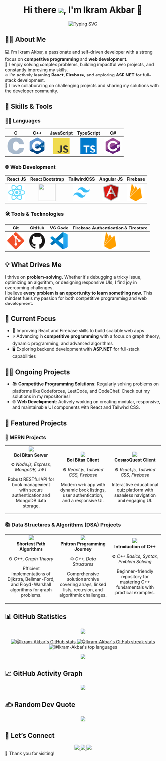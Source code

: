 <h1 align="center">Hi there <img src="https://raw.githubusercontent.com/MartinHeinz/MartinHeinz/master/wave.gif" width="25px">, I'm Ikram Akbar 💙</h1>

<div align="center">

[![Typing SVG](https://readme-typing-svg.herokuapp.com?&color=2484FF&size=32&lines=DDeveloper+%7C+Problem+Solver+%7C+Competitive+Programmer;React+%26+Firebase+Enthusiast;Lifelong+Learner+⚡;Passionate+About+Web+Development+💻&font=Pacifico&center=true&height=50&width=700&vCenter=true)](https://github.com/Ikram-Akbar)

</div>



## 🙋‍♂️ About Me

💻 I'm Ikram Akbar, a passionate and self-driven developer with a strong focus on **competitive programming** and **web development**.  
🎯 I enjoy solving complex problems, building impactful web projects, and constantly improving my skills.  
🔥 I’m actively learning **React**, **Firebase**, and exploring **ASP.NET** for full-stack development.  
💞️ I love collaborating on challenging projects and sharing my solutions with the developer community.



## 🚀 Skills & Tools

### 👨‍💻 Languages
| C | C++ | JavaScript | TypeScript | C# |
|:-:|:-:|:-:|:-:|:-:|
| <img src="https://github.com/devicons/devicon/blob/master/icons/c/c-original.svg" width="55" height="55"/> | <img src="https://github.com/devicons/devicon/blob/master/icons/cplusplus/cplusplus-original.svg" width="55" height="55"/> | <img src="https://github.com/devicons/devicon/blob/master/icons/javascript/javascript-original.svg" width="55" height="55"/> | <img src="https://github.com/devicons/devicon/blob/master/icons/typescript/typescript-original.svg" width="55" height="55"/> | <img src="https://github.com/devicons/devicon/blob/master/icons/csharp/csharp-original.svg" width="55" height="55"/> |

### 🌐 Web Development
| React JS | React Bootstrap | TailwindCSS | Angular JS | Firebase |
|:-:|:-:|:-:|:-:|:-:|
| <img src="https://github.com/devicons/devicon/blob/master/icons/react/react-original.svg" width="55" height="55"/> | <img src="https://upload.wikimedia.org/wikipedia/commons/b/b2/Bootstrap_logo.svg" width="55" height="55"/> | <img src="https://github.com/devicons/devicon/blob/master/icons/tailwindcss/tailwindcss-plain.svg" width="55" height="55"/> | <img src="https://github.com/devicons/devicon/blob/master/icons/angularjs/angularjs-original.svg" width="55" height="55"/> | <img src="https://github.com/devicons/devicon/blob/master/icons/firebase/firebase-plain.svg" width="55" height="55"/> |

### 🛠️ Tools & Technologies
| Git | GitHub | VS Code | Firebase Authentication & Firestore |
|:-:|:-:|:-:|:-:|
| <img src="https://github.com/devicons/devicon/blob/master/icons/git/git-original.svg" width="55" height="55"/> | <img src="https://github.com/devicons/devicon/blob/master/icons/github/github-original.svg" width="55" height="55"/> | <img src="https://github.com/devicons/devicon/blob/master/icons/vscode/vscode-original.svg" width="55" height="55"/> | <img src="https://github.com/devicons/devicon/blob/master/icons/firebase/firebase-plain.svg" width="55" height="55"/> |



## 💡 What Drives Me

I thrive on **problem-solving.** Whether it's debugging a tricky issue, optimizing an algorithm, or designing responsive UIs, I find joy in overcoming challenges.  
I believe **every problem is an opportunity to learn something new.** This mindset fuels my passion for both competitive programming and web development.



## 🌱 Current Focus

- 🚀 Improving React and Firebase skills to build scalable web apps
- ⚡ Advancing in **competitive programming** with a focus on graph theory, dynamic programming, and advanced algorithms
- 🖥️ Exploring backend development with **ASP.NET** for full-stack capabilities


## 🧑‍💻 Ongoing Projects

- 📚 **Competitive Programming Solutions**: Regularly solving problems on platforms like Codeforces, LeetCode, and CodeChef. Check out my solutions in my repositories!
- 🌐 **Web Development**: Actively working on creating modular, responsive, and maintainable UI components with React and Tailwind CSS.



## 📂 Featured Projects

### 🚀 MERN Projects
<div align="center">

<table>
  <tr>
    <td align="center" width="33%">
      <a href="https://github.com/Ikram-Akbar/Boi-Bitan-Server">
        <img src="https://github-readme-stats.vercel.app/api/pin/?username=Ikram-Akbar&repo=Boi-Bitan-Server&theme=transparent&border_color=0C77FF" />
      </a>
      <br/>
      <b>Boi Bitan Server</b>  
      <p>⚙️ <i>Node.js, Express, MongoDB, JWT</i></p>
      <p>Robust RESTful API for book management with secure authentication and MongoDB data storage.</p>
    </td>
    <td align="center" width="33%">
      <a href="https://github.com/Ikram-Akbar/Boi-Bitan-client">
        <img src="https://github-readme-stats.vercel.app/api/pin/?username=Ikram-Akbar&repo=Boi-Bitan-client&theme=transparent&border_color=0C77FF" />
      </a>
      <br/>
      <b>Boi Bitan Client</b>  
      <p>⚙️ <i>React.js, Tailwind CSS, Firebase</i></p>
      <p>Modern web app with dynamic book listings, user authentication, and a responsive UI.</p>
    </td>
    <td align="center" width="33%">
      <a href="https://github.com/AlgoWizardsLab/cosmoquest-client">
        <img src="https://github-readme-stats.vercel.app/api/pin/?username=AlgoWizardsLab&repo=cosmoquest-client&theme=transparent&border_color=0C77FF" />
      </a>
      <br/>
      <b>CosmoQuest Client</b>  
      <p>⚙️ <i>React.js, Tailwind CSS, Firebase</i></p>
      <p>Interactive educational quiz platform with seamless navigation and engaging UI.</p>
    </td>
  </tr>
</table>

</div>



### 📚 Data Structures & Algorithms (DSA) Projects
<div align="center">

<table>
  <tr>
    <td align="center" width="33%">
      <a href="https://github.com/Ikram-Akbar/Shortest-Path-Algorithms">
        <img src="https://github-readme-stats.vercel.app/api/pin/?username=Ikram-Akbar&repo=Shortest-Path-Algorithms&theme=transparent&border_color=0C77FF" />
      </a>
      <br/>
      <b>Shortest Path Algorithms</b>  
      <p>⚙️ <i>C++, Graph Theory</i></p>
      <p>Efficient implementations of Dijkstra, Bellman-Ford, and Floyd-Warshall algorithms for graph problems.</p>
    </td>
    <td align="center" width="33%">
      <a href="https://github.com/Ikram-Akbar/Phitron">
        <img src="https://github-readme-stats.vercel.app/api/pin/?username=Ikram-Akbar&repo=Phitron&theme=transparent&border_color=0C77FF" />
      </a>
      <br/>
      <b>Phitron Programming Journey</b>  
      <p>⚙️ <i>C++, Data Structures</i></p>
      <p>Comprehensive solution archive covering arrays, linked lists, recursion, and algorithmic challenges.</p>
    </td>
    <td align="center" width="33%">
      <a href="https://github.com/AlgoWizardsLab/Introduction-of-CPP">
        <img src="https://github-readme-stats.vercel.app/api/pin/?username=AlgoWizardsLab&repo=Introduction-of-CPP&theme=transparent&border_color=0C77FF" />
      </a>
      <br/>
      <b>Introduction of C++</b>  
      <p>⚙️ <i>C++ Basics, Syntax, Problem Solving</i></p>
      <p>Beginner-friendly repository for mastering C++ fundamentals with practical examples.</p>
    </td>
  </tr>
</table>

</div>



## 📊 GitHub Statistics

<div align="center">

![](https://visitcount.itsvg.in/api?id=Ikram-Akbar&label=Profile%20Visitors&color=0&icon=7&pretty=true)

<a href="https://github.com/Ikram-Akbar?tab=repositories">
    <img src="https://github-readme-stats.vercel.app/api?username=Ikram-Akbar&show_icons=true&hide_title=false&count_private=true&theme=transparent&border_color=0C77FF" width="45%" alt="@Ikram-Akbar's GitHub stats">
</a>

<a href="https://github.com/Ikram-Akbar?tab=stars">
    <img src="https://github-readme-streak-stats.herokuapp.com/?user=Ikram-Akbar&hide_border=false&theme=transparent&border=0C77FF" width="45%" alt="@Ikram-Akbar's GitHub streak stats">
</a>

<img src="https://github-readme-stats.vercel.app/api/top-langs/?username=Ikram-Akbar&layout=compact&hide_title=false&theme=transparent&border_color=0C77FF" width="30%" alt="@Ikram-Akbar's top languages">

![](https://github-profile-trophy.vercel.app/?username=Ikram-Akbar&theme=algolia&no-bg=true&no-frame=true)

</div>



## 📈 GitHub Activity Graph

<div align="center">

<a href="https://github.com/ashutosh00710/github-readme-activity-graph">
  <img src="https://github-readme-activity-graph.vercel.app/graph?username=Ikram-Akbar&bg_color=ffffff00&color=0c77ff&line=0c77ff&point=003366&area=true&hide_border=true"/>
</a>

</div>



## ✍️ Random Dev Quote

<div align="center">

![](https://quotes-github-readme.vercel.app/api?theme=algolia&type=horizontal)

</div>


## 🤝 Let’s Connect

<div align="center">

<a href="mailto:Ikramhossain850@gmail.com">
    <img src="https://img.shields.io/badge/Gmail-D14836?style=for-the-badge&logo=gmail&logoColor=white" />
</a>

<a href="https://discord.com/users/ikramakbar">
    <img src="https://img.shields.io/badge/Discord-5865F2?style=for-the-badge&logo=discord&logoColor=white" />
</a>

<a href="https://www.linkedin.com/in/ikram-akbar">
    <img src="https://img.shields.io/badge/LinkedIn-0A66C2?style=for-the-badge&logo=linkedin&logoColor=white" />
</a>

</div>
 🙌 Thank you for visiting!
